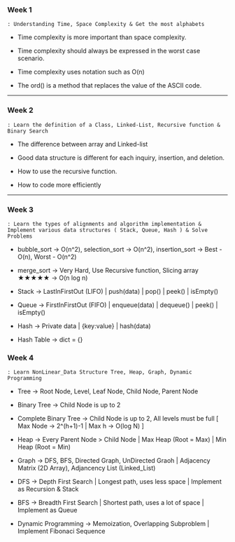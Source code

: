 ### Week 1
    : Understanding Time, Space Complexity & Get the most alphabets

- Time complexity is more important than space complexity.

- Time complexity should always be expressed in the worst case scenario.

- Time complexity uses notation such as O(n)

- The ord() is a method that replaces the value of the ASCII code.

---

### Week 2
    : Learn the definition of a Class, Linked-List, Recursive function & Binary Search

- The difference between array and Linked-list

- Good data structure is different for each inquiry, insertion, and deletion.

- How to use the recursive function.

- How to code more efficiently

---

### Week 3
    : Learn the types of alignments and algorithm implementation & Implement various data structures ( Stack, Queue, Hash ) & Solve Problems

- bubble_sort -> O(n^2), selection_sort -> O(n^2), insertion_sort  -> Best - O(n), Worst - O(n^2)

- merge_sort -> Very Hard, Use Recursive function, Slicing array ★★★★★ -> O(n log n)

- Stack -> LastInFirstOut (LIFO) | push(data) | pop() | peek() | isEmpty()

- Queue -> FirstInFirstOut (FIFO) | enqueue(data) | dequeue() | peek() | isEmpty()

- Hash -> Private data | {key:value} | hash(data)

- Hash Table -> dict = {}


### Week 4 
    : Learn NonLinear_Data Structure Tree, Heap, Graph, Dynamic Programming

- Tree -> Root Node, Level, Leaf Node, Child Node, Parent Node

- Binary Tree -> Child Node is up to 2

- Complete Binary Tree -> Child Node is up to 2, All levels must be full [ Max Node -> 2^(h+1)-1 | Max h -> O(log N) ]

- Heap -> Every Parent Node > Child Node | Max Heap (Root = Max) | Min Heap (Root = Min)

- Graph -> DFS, BFS, Directed Graph, UnDirected Graoh | Adjacency Matrix (2D Array), Adjancency List (Linked_List)

- DFS -> Depth First Search | Longest path, uses less space | Implement as Recursion & Stack 

- BFS -> Breadth First Search | Shortest path, uses a lot of space | Implement as Queue

- Dynamic Programming -> Memoization, Overlapping Subproblem | Implement Fibonaci Sequence